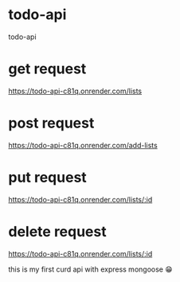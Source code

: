 # todo-api
todo-api

# get request
https://todo-api-c81q.onrender.com/lists

# post request
https://todo-api-c81q.onrender.com/add-lists

# put request
https://todo-api-c81q.onrender.com/lists/:id

# delete request
https://todo-api-c81q.onrender.com/lists/:id

this is my first curd api with express mongoose 😁
